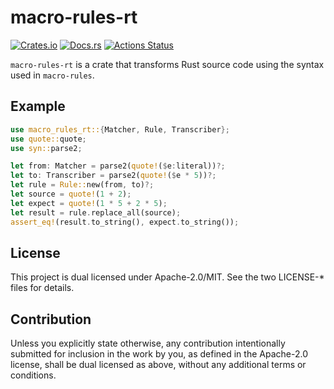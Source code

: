 # macro-rules-rt

[![Crates.io](https://img.shields.io/crates/v/macro-rules-rt.svg)](https://crates.io/crates/macro-rules-rt)
[![Docs.rs](https://docs.rs/macro-rules-rt/badge.svg)](https://docs.rs/macro-rules-rt/)
[![Actions Status](https://github.com/frozenlib/macro-rules-rt/workflows/CI/badge.svg)](https://github.com/frozenlib/macro-rules-rt/actions)

`macro-rules-rt` is a crate that transforms Rust source code using the syntax used in `macro-rules`.

## Example

```rust
use macro_rules_rt::{Matcher, Rule, Transcriber};
use quote::quote;
use syn::parse2;

let from: Matcher = parse2(quote!($e:literal))?;
let to: Transcriber = parse2(quote!($e * 5))?;
let rule = Rule::new(from, to)?;
let source = quote!(1 + 2);
let expect = quote!(1 * 5 + 2 * 5);
let result = rule.replace_all(source);
assert_eq!(result.to_string(), expect.to_string());
```

## License

This project is dual licensed under Apache-2.0/MIT. See the two LICENSE-\* files for details.

## Contribution

Unless you explicitly state otherwise, any contribution intentionally submitted for inclusion in the work by you, as defined in the Apache-2.0 license, shall be dual licensed as above, without any additional terms or conditions.
